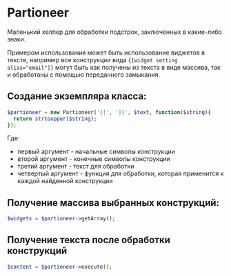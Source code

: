 # Partioneer

Маленький хелпер для обработки подстрок, заключенных в какие-либо знаки.

Примером использования может быть использование виджетов в тексте, например все конструкции вида ```{[widget setting alias="email"]}``` могут быть как получены из текста в виде массива, так и обработаны с помощью переданного замыкания.

## Создание экземпляра класса:

```php
$partioneer = new Partioneer('{[', ']}', $text, function($string){
  return strtoupper($string);
});
```
Где:
* первый аргумент - начальные символы конструкции
* второй аргумент - конечные символы конструкции
* третий аргумент - текст для обработки
* четвертый аргумент - функция для обработки, которая применится к каждой найденной конструкции

## Получение массива выбранных конструкций:
```php
$widgets = $partioneer->getArray();
```

## Получение текста после обработки конструкций
```php
$content = $partioneer->execute();
```
